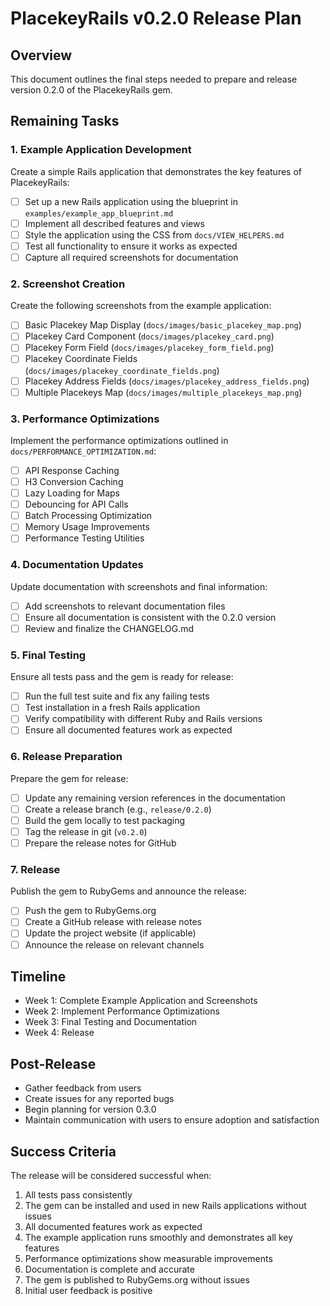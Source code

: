 # PlacekeyRails v0.2.0 Release Plan

## Overview

This document outlines the final steps needed to prepare and release version 0.2.0 of the PlacekeyRails gem.

## Remaining Tasks

### 1. Example Application Development

Create a simple Rails application that demonstrates the key features of PlacekeyRails:

- [ ] Set up a new Rails application using the blueprint in `examples/example_app_blueprint.md`
- [ ] Implement all described features and views
- [ ] Style the application using the CSS from `docs/VIEW_HELPERS.md`
- [ ] Test all functionality to ensure it works as expected
- [ ] Capture all required screenshots for documentation

### 2. Screenshot Creation

Create the following screenshots from the example application:

- [ ] Basic Placekey Map Display (`docs/images/basic_placekey_map.png`)
- [ ] Placekey Card Component (`docs/images/placekey_card.png`)
- [ ] Placekey Form Field (`docs/images/placekey_form_field.png`)
- [ ] Placekey Coordinate Fields (`docs/images/placekey_coordinate_fields.png`)
- [ ] Placekey Address Fields (`docs/images/placekey_address_fields.png`)
- [ ] Multiple Placekeys Map (`docs/images/multiple_placekeys_map.png`)

### 3. Performance Optimizations

Implement the performance optimizations outlined in `docs/PERFORMANCE_OPTIMIZATION.md`:

- [ ] API Response Caching
- [ ] H3 Conversion Caching
- [ ] Lazy Loading for Maps
- [ ] Debouncing for API Calls
- [ ] Batch Processing Optimization
- [ ] Memory Usage Improvements
- [ ] Performance Testing Utilities

### 4. Documentation Updates

Update documentation with screenshots and final information:

- [ ] Add screenshots to relevant documentation files
- [ ] Ensure all documentation is consistent with the 0.2.0 version
- [ ] Review and finalize the CHANGELOG.md

### 5. Final Testing

Ensure all tests pass and the gem is ready for release:

- [ ] Run the full test suite and fix any failing tests
- [ ] Test installation in a fresh Rails application
- [ ] Verify compatibility with different Ruby and Rails versions
- [ ] Ensure all documented features work as expected

### 6. Release Preparation

Prepare the gem for release:

- [ ] Update any remaining version references in the documentation
- [ ] Create a release branch (e.g., `release/0.2.0`)
- [ ] Build the gem locally to test packaging
- [ ] Tag the release in git (`v0.2.0`)
- [ ] Prepare the release notes for GitHub

### 7. Release

Publish the gem to RubyGems and announce the release:

- [ ] Push the gem to RubyGems.org
- [ ] Create a GitHub release with release notes
- [ ] Update the project website (if applicable)
- [ ] Announce the release on relevant channels

## Timeline

- Week 1: Complete Example Application and Screenshots
- Week 2: Implement Performance Optimizations
- Week 3: Final Testing and Documentation
- Week 4: Release

## Post-Release

- Gather feedback from users
- Create issues for any reported bugs
- Begin planning for version 0.3.0
- Maintain communication with users to ensure adoption and satisfaction

## Success Criteria

The release will be considered successful when:

1. All tests pass consistently
2. The gem can be installed and used in new Rails applications without issues
3. All documented features work as expected
4. The example application runs smoothly and demonstrates all key features
5. Performance optimizations show measurable improvements
6. Documentation is complete and accurate
7. The gem is published to RubyGems.org without issues
8. Initial user feedback is positive
